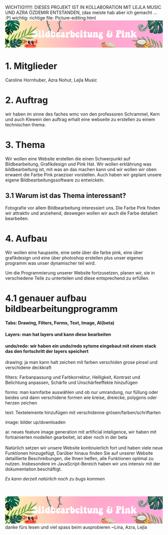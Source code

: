 WICHTIG!!!!!!: DIESES PROJEKT IST IN KOLLABORATION MIT LEJLA MUSIC UND AZRA ÖZDEMIR ENTSTANDEN, (das meiste hab aber ich gemacht ... :P)
wichtig: richtige file: Picture-editing.html
![This is a alt text.](/pics/uwuheader.png)
# 1. Mitglieder
Caroline Hornhuber, Azra Nohut, Lejla Music

# 2. Auftrag
wir haben im sinne des faches wmc von den professoren Schrammel, Kern und auch Klewein den auftrag erhalt eine webseite zu erstellen zu einem technischen thema.
# 3. Thema
Wir wollen eine Website erstellen die einen Schwerpunkt auf Bildbearbeitung, Grafikdesign und Pink Hat.
Wir wollen erklährung was bildbearbeitung ist, mit was an das machen kann und wir wollen wir oben erwaent die Farbe Pink praeziser vorstellen.
Auch haben wir geplant unsere eigene Bildbearbeitungssoftware zu entwickeln.
## 3.1 Warum ist das Thema interessant? 
Fotografie vor allem Bildbearbeitung interessiert uns. Die Farbe Pink finden wir attraktiv und anziehend, deswegen wollen wir auch die Farbe detaliert bearbeiten.  

# 4. Aufbau
Wir wollen eine haupseite, eine seite über die farbe pink, eine über grafikdesign und eine über photoshop erstellen plus unser eigenes programm was unser dynamischer teil wird.

Um die Programmierung unserer Website fortzusetzen, planen wir, sie in verschiedene Teile zu unterteilen und diese entsprechend zu erfüllen. 

# 4.1 genauer aufbau bildbearbeitungprogramm
#### Tabs: Drawing, Filters, Forms, Text, Image, AI(beta)
#### Layers: man hat layers  und kann diese bearbeiten
#### undo/redo: wir haben ein undo/redo sytsme eingebaut mit einem stack das den fortschritt der layers speichert

drawing: ja man kann halt zeichen mit farben verschiden grose pinsel und verschidene deckkraft

filters: Farbanpassung und Farbkorrektur, Helligkeit, Kontrast und Belichtung anpassen, Schärfe und Unschärfeeffekte hinzufügen

forms: man kannfarbe auswählen und ob nur umrandung, nur füllung oder beides und dann verschidene formen wie kreise, dreiecke, polygons oder herzen zeichen

text: Textelemente hinzufügen mit verschidenne grösen/farben/schriftarten

image: bilder up/downloaden

ai: neues feature image generation mit artificial inteligence, wir haben mit fortrainierten modellen gearbeitet, ist aber noch in der beta
\
\
Natürlich setzen wir unsere Website kontinuierlich fort und haben viele neue Funktionen hinzugefügt,  Darüber hinaus finden Sie auf unserer Website detaillierte Beschreibungen, die Ihnen helfen, alle Funktionen optimal zu nutzen. Insbesondere im JavaScript-Bereich haben wir uns intensiv mit der dokumentation  beschäftigt.

*Es kann derzeit natürlich noch zu bugs kommen*

\
\
![This is a alt text.](/pics/uwuheader.png)
danke fürs lesen und viel spass beim ausprobieren ~Lina, Azra, Lejla
